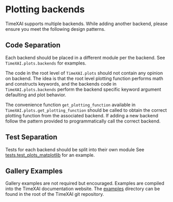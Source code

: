 # Plotting backends
TimeXAI supports multiple backends. While adding another backend, please ensure you meet the
following design patterns.

## Code Separation
Each backend should be placed in a different module per the backend.
See `TimeXAI.plots.backends` for examples.

The code in the root level of `TimeXAI.plots` should not contain
any opinion on backend. The idea is that the root level plotting
function performs math and constructs keywords, and the backends
code in `TimeXAI.plots.backends` perform the backend specific
keyword argument defaulting and plot behavior.

The convenience function `get_plotting_function` available in
`TimeXAI.plots.get_plotting_function` should be called to obtain
the correct plotting function from the associated backend. If
adding a new backend follow the pattern provided to programmatically
call the correct backend.

## Test Separation
Tests for each backend should be split into their own module
See [tests.test_plots_matplotlib](https://github.com/TimeXAI-devs/TimeXAI/blob/main/TimeXAI/tests/base_tests/test_plots_matplotlib.py) for an example.

## Gallery Examples
Gallery examples are not required but encouraged. Examples are
compiled into the TimeXAI documentation website. The [examples](https://github.com/TimeXAI-devs/TimeXAI/tree/main/examples) directory
can be found in the root of the TimeXAI git repository.
